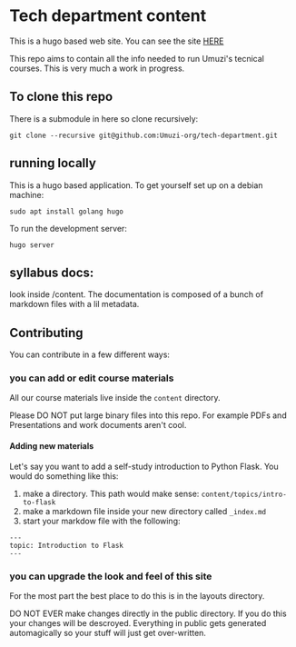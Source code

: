 # Tech department content

This is a hugo based web site. You can see the site [HERE](https://master.d3hv5c7o5j7vym.amplifyapp.com)

This repo aims to contain all the info needed to run Umuzi's tecnical courses. This is very much a work in progress.

## To clone this repo

There is a submodule in here so clone recursively:

```
git clone --recursive git@github.com:Umuzi-org/tech-department.git
```

## running locally

This is a hugo based application. To get yourself set up on a debian machine:

```
sudo apt install golang hugo
```

To run the development server:

```
hugo server
```

## syllabus docs:

look inside /content. The documentation is composed of a bunch of markdown files with a lil metadata.

## Contributing

You can contribute in a few different ways:

### you can add or edit course materials

All our course materials live inside the `content` directory.

Please DO NOT put large binary files into this repo. For example PDFs and Presentations and work documents aren't cool.

#### Adding new materials

Let's say you want to add a self-study introduction to Python Flask. You would do something like this:

1. make a directory. This path would make sense: `content/topics/intro-to-flask`
2. make a markdown file inside your new directory called `_index.md`
3. start your markdow file with the following:

```
---
topic: Introduction to Flask
---
```

### you can upgrade the look and feel of this site

For the most part the best place to do this is in the layouts directory.

DO NOT EVER make changes directly in the public directory. If you do this your changes will be descroyed. Everything in public gets generated automagically so your stuff will just get over-written.
